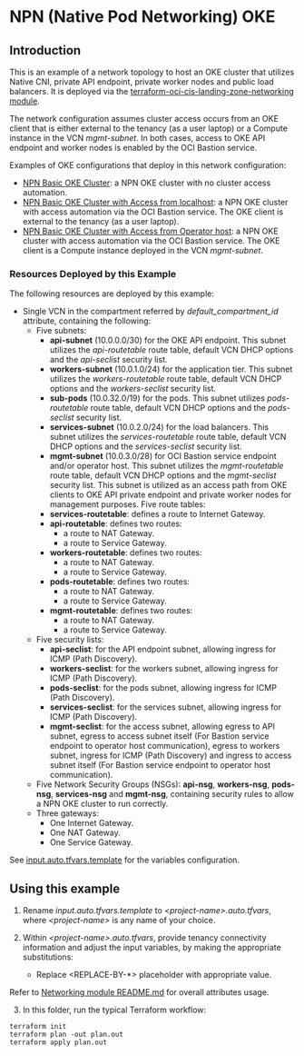 <!-- BEGIN_TF_DOCS -->
# NPN (Native Pod Networking) OKE

## Introduction

This is an example of a network topology to host an OKE cluster that utilizes Native CNI, private API endpoint, private worker nodes and public load balancers. It is deployed via the [terraform-oci-cis-landing-zone-networking module](https://github.com/oracle-quickstart/terraform-oci-cis-landing-zone-networking). 

The network configuration assumes cluster access occurs from an OKE client that is either external to the tenancy (as a user laptop) or a Compute instance in the VCN *mgmt-subnet*. In both cases, access to OKE API endpoint and worker nodes is enabled by the OCI Bastion service. 

Examples of OKE configurations that deploy in this network configuration:
- [NPN Basic OKE Cluster](https://github.com/oracle-quickstart/terraform-oci-secure-workloads/tree/main/cis-oke/examples/native/basic): a NPN OKE cluster with no cluster access automation.
- [NPN Basic OKE Cluster with Access from localhost](https://github.com/oracle-quickstart/terraform-oci-secure-workloads/tree/main/cis-oke/examples/native/basic-access-via-bastion-from-localhost): a NPN OKE cluster with access automation via the OCI Bastion service. The OKE client is external to the tenancy (as a user laptop).
- [NPN Basic OKE Cluster with Access from Operator host](https://github.com/oracle-quickstart/terraform-oci-secure-workloads/tree/main/cis-oke/examples/native/basic-access-via-bastion-from-operator-host): a NPN OKE cluster with access automation via the OCI Bastion service. The OKE client is a Compute instance deployed in the VCN *mgmt-subnet*.

### Resources Deployed by this Example

The following resources are deployed by this example:

- Single VCN in the compartment referred by *default_compartment_id* attribute, containing the following:
    - Five subnets:
        - **api-subnet** (10.0.0.0/30) for the OKE API endpoint. This subnet utilizes the *api-routetable* route table, default VCN DHCP options and the *api-seclist* security list.
        - **workers-subnet** (10.0.1.0/24) for the application tier. This subnet utilizes the *workers-routetable* route table, default VCN DHCP options and the *workers-seclist* security list.
        - **sub-pods** (10.0.32.0/19) for the pods. This subnet utilizes *pods-routetable* route table, default VCN DHCP options and the *pods-seclist* security list.
        - **services-subnet** (10.0.2.0/24) for the load balancers. This subnet utilizes the *services-routetable* route table, default VCN DHCP options and the *services-seclist* security list.
        - **mgmt-subnet** (10.0.3.0/28) for OCI Bastion service endpoint and/or operator host. This subnet utilizes the *mgmt-routetable* route table, default VCN DHCP options and the *mgmt-seclist* security list. This subnet is utilized as an access path from OKE clients to OKE API private endpoint and private worker nodes for management purposes.
    Five route tables:
        - **services-routetable**: defines a route to Internet Gateway.
        - **api-routetable**: defines two routes:
            - a route to NAT Gateway.
            - a route to Service Gateway.
        - **workers-routetable**: defines two routes:
            - a route to NAT Gateway.
            - a route to Service Gateway.   
        - **pods-routetable**: defines two routes:
            - a route to NAT Gateway.
            - a route to Service Gateway.  
        - **mgmt-routetable**: defines two routes:
            - a route to NAT Gateway.
            - a route to Service Gateway.  
    - Five security lists:
        - **api-seclist**: for the API endpoint subnet, allowing ingress for ICMP (Path Discovery).
        - **workers-seclist**: for the workers subnet, allowing ingress for ICMP (Path Discovery).
        - **pods-seclist**: for the pods subnet, allowing ingress for ICMP (Path Discovery).
        - **services-seclist**: for the services subnet, allowing ingress for ICMP (Path Discovery).
        - **mgmt-seclist**: for the access subnet, allowing egress to API subnet, egress to access subnet itself (For Bastion service endpoint to operator host communication), egress to workers subnet, ingress for ICMP (Path Discovery) and ingress to access subnet itself (For Bastion service endpoint to operator host communication).
    - Five Network Security Groups (NSGs): **api-nsg**, **workers-nsg**, **pods-nsg**, **services-nsg** and **mgmt-nsg**, containing security rules to allow a NPN OKE cluster to run correctly.    
    - Three gateways:
        - One Internet Gateway.
        - One NAT Gateway.
        - One Service Gateway.

See [input.auto.tfvars.template](./input.auto.tfvars.template) for the variables configuration.

## Using this example
1. Rename *input.auto.tfvars.template* to *\<project-name\>.auto.tfvars*, where *\<project-name\>* is any name of your choice.

2. Within *\<project-name\>.auto.tfvars*, provide tenancy connectivity information and adjust the input variables, by making the appropriate substitutions:
   - Replace \<REPLACE-BY-\*\> placeholder with appropriate value. 
   
Refer to [Networking module README.md](https://github.com/oracle-quickstart/terraform-oci-cis-landing-zone-networking/blob/main/README.md) for overall attributes usage.

3. In this folder, run the typical Terraform workflow:
```
terraform init
terraform plan -out plan.out
terraform apply plan.out
```



